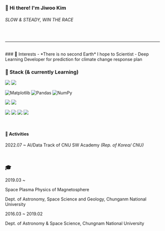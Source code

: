 ### 👋 **Hi there! I'm Jiwoo Kim**

###### *SLOW & STEADY, WIN THE RACE*

<br>

------

<br>
### 💫 Interests 
- *There is no second Earth*
I hope to Scientist - Deep Learning Developer for prediction for climate change response plan



### 🌱 Stack (& currently Learning)

<img src="https://img.shields.io/badge/Python-3776AB?style=flat&logo=Python&logoColor=white"> <img src="https://img.shields.io/badge/idl-004880?style=flat&logo=idl&logoColor=white">

![Matplotlib](https://img.shields.io/badge/Matplotlib-%23ffffff.svg?style=flat&logo=Matplotlib&logoColor=black) ![Pandas](https://img.shields.io/badge/pandas-%23150458.svg?style=flat&logo=pandas&logoColor=white)  ![NumPy](https://img.shields.io/badge/numpy-%23013243.svg?style=flat&logo=numpy&logoColor=white)

<img src="https://img.shields.io/badge/PyTorch-EE4C2C?style=flat&logo=PyTorch&logoColor=white"> <img src="https://img.shields.io/badge/scikit-learn-F7931E?style=flat&logo=scikit-learn &logoColor=white">

<img src="https://img.shields.io/badge/github-181717?style=flat&logo=github&logoColor=white"> <img src="https://img.shields.io/badge/Notion-000000?style=flat&logo=Notion&logoColor=white"> <img src="https://img.shields.io/badge/Tistory-000000?style=flat&logo=Tistory&logoColor=white"> <img src="https://img.shields.io/badge/AdobePhotoshop-31A8FF?style=flat&logo=AdobePhotoshop&logoColor=white">

<br>

#### 🔭 Activities

2022.07 ~ AI/Data Track of CNU SW Academy *(Rep. of Korea/ CNU)*


<br>

### 🎓

2019.03 ~ 

Space Plasma Physics of Magnetosphere

Dept. of Astronomy, Space Science and Geology, Chunganm National University


2016.03 ~ 2019.02

Dept. of Astronomy & Space Science, Chungnam National University





<br>
<br>

<!--
**JiwooKimm/JiwooKimm** is a ✨ _special_ ✨ repository because its `README.md` (this file) appears on your GitHub profile.

Here are some ideas to get you started:

- 🔭 I’m currently working on ...
- 🌱 I’m currently learning ...
- 👯 I’m looking to collaborate on ...
- 🤔 I’m looking for help with ...
- 💬 Ask me about ...
- 📫 How to reach me: ...
- 😄 Pronouns: ...
- ⚡ Fun fact: ...
-->
